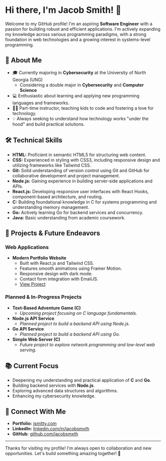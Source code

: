 # Hi there, I'm Jacob Smith! 👋

Welcome to my GitHub profile! I'm an aspiring **Software Engineer** with a passion for building robust and efficient applications. I'm actively expanding my knowledge across various programming paradigms, with a strong foundation in web technologies and a growing interest in systems-level programming.

## 🚀 About Me


- 🎓 Currently majoring in **Cybersecurity** at the University of North Georgia (UNG)
   - Considering a double major in **Cybersecurity** and **Computer Science**
- 💻 Enthusiastic about learning and applying new programming languages and frameworks.
- 👨‍🏫 Part-time instructor, teaching kids to code and fostering a love for technology.
- 💡 Always seeking to understand how technology works "under the hood" and build practical solutions.

## 🛠️ Technical Skills

* **HTML:** Proficient in semantic HTML5 for structuring web content.
* **CSS:** Experienced in styling with CSS3, including responsive design and utilizing frameworks like Tailwind CSS.
* **Git:** Solid understanding of version control using Git and GitHub for collaborative development and project management.
* **Node.js:** Gaining experience in building server-side applications and APIs.
* **React.js:** Developing responsive user interfaces with React Hooks, component-based architecture, and routing.
* **C:** Building foundational knowledge in C for systems programming and understanding memory management.
* **Go:** Actively learning Go for backend services and concurrency.
* **Java:** Basic understanding from academic coursework.

## 🌟 Projects & Future Endeavors

### Web Applications
* **Modern Portfolio Website**
    * Built with React.js and Tailwind CSS.
    * Features smooth animations using Framer Motion.
    * Responsive design with dark mode.
    * Contact form integration with EmailJS.
    * [View Project](https://jsmitty.com)

### Planned & In-Progress Projects
* **Text-Based Adventure Game (C)**
    * *Upcoming project focusing on C language fundamentals.*
* **Node.js API Service**
    * *Planned project to build a backend API using Node.js.*
* **Go API Service**
    * *Planned project to build a backend API using Go.*
* **Simple Web Server (C)**
    * *Future project to explore network programming and low-level web serving.*

## 📚 Current Focus
- Deepening my understanding and practical application of **C** and **Go**.
- Building backend services with **Node.js**.
- Exploring advanced data structures and algorithms.
- Enhancing my cybersecurity knowledge.

## 🔗 Connect With Me
- **Portfolio:** [jsmitty.com](https://jsmitty.com)
- **LinkedIn:** [linkedin.com/in/jacobsmxth](https://linkedin.com/in/jacobsmxth)
- **GitHub:** [github.com/jacobsmxth](https://github.com/jacobsmxth)

---

Thanks for visiting my profile! I'm always open to collaboration and new opportunities. Let's build something amazing together! 🚀
